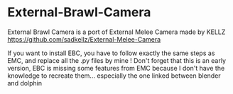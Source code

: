 # External-Brawl-Camera
External Brawl Camera is a port of External Melee Camera made by KELLZ
https://github.com/sadkellz/External-Melee-Camera

If you want to install EBC, you have to follow exactly the same steps as EMC, and replace all the .py files by mine !
Don't forget that this is an early version, EBC is missing some features from EMC because I don't have the knowledge to recreate them... especially the one linked between blender and dolphin
